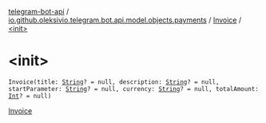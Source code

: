 [telegram-bot-api](../../index.md) / [io.github.oleksivio.telegram.bot.api.model.objects.payments](../index.md) / [Invoice](index.md) / [&lt;init&gt;](./-init-.md)

# &lt;init&gt;

`Invoice(title: `[`String`](https://kotlinlang.org/api/latest/jvm/stdlib/kotlin/-string/index.html)`? = null, description: `[`String`](https://kotlinlang.org/api/latest/jvm/stdlib/kotlin/-string/index.html)`? = null, startParameter: `[`String`](https://kotlinlang.org/api/latest/jvm/stdlib/kotlin/-string/index.html)`? = null, currency: `[`String`](https://kotlinlang.org/api/latest/jvm/stdlib/kotlin/-string/index.html)`? = null, totalAmount: `[`Int`](https://kotlinlang.org/api/latest/jvm/stdlib/kotlin/-int/index.html)`? = null)`

[Invoice](https://core.telegram.org/bots/api/#invoice)

